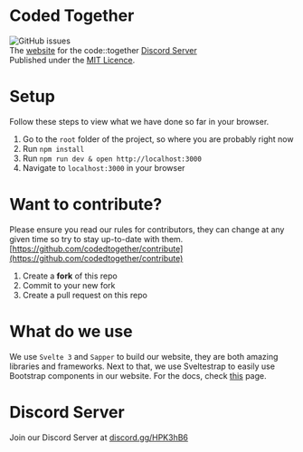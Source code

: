 # Coded Together
![GitHub issues](https://img.shields.io/github/issues-raw/codedtogether/web?style=for-the-badge)  
The [website](https://together.codes) for the code::together [Discord Server](https://discordapp.com/invite/HPK3hB6)<br>
Published under the [MIT Licence](https://github.com/codedtogether/web/blob/master/LICENSE).

# Setup
Follow these steps to view what we have done so far in your browser.
1. Go to the `root` folder of the project, so where you are probably right now
2. Run `npm install`
3. Run `npm run dev & open http://localhost:3000`
4. Navigate to `localhost:3000` in your browser


# Want to contribute?
Please ensure you read our rules for contributors, they can change at any given time so try to stay up-to-date with them.
[https://github.com/codedtogether/contribute](https://github.com/codedtogether/contribute)<br>
1. Create a **fork** of this repo
2. Commit to your new fork
3. Create a pull request on this repo

# What do we use
We use `Svelte 3` and `Sapper` to build our website, they are both amazing libraries and frameworks.
Next to that, we use Sveltestrap to easily use Bootstrap components in our website. For the docs, check [this](https://bestguy.github.io/sveltestrap/) page.


# Discord Server
Join our Discord Server at [discord.gg/HPK3hB6](https://discordapp.com/invite/HPK3hB6)

